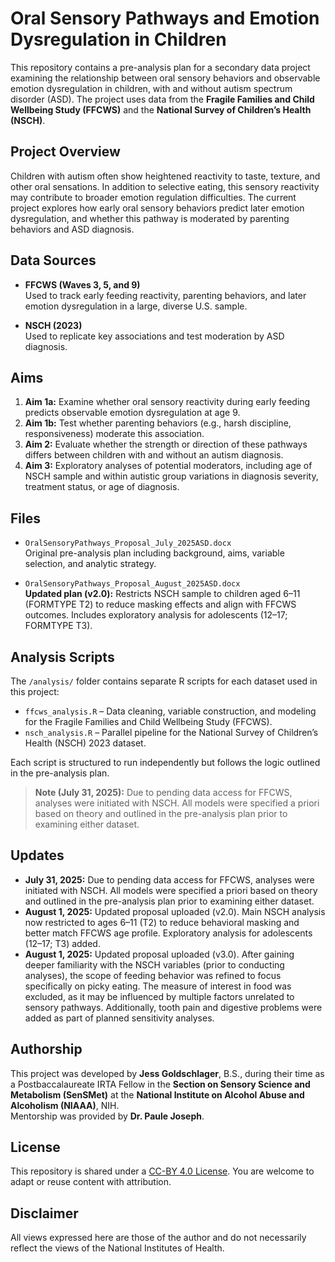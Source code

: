 # Oral Sensory Pathways and Emotion Dysregulation in Children

This repository contains a pre-analysis plan for a secondary data project examining the relationship between oral sensory behaviors and observable emotion dysregulation in children, with and without autism spectrum disorder (ASD). The project uses data from the **Fragile Families and Child Wellbeing Study (FFCWS)** and the **National Survey of Children’s Health (NSCH)**.

## Project Overview

Children with autism often show heightened reactivity to taste, texture, and other oral sensations. In addition to selective eating, this sensory reactivity may contribute to broader emotion regulation difficulties. The current project explores how early oral sensory behaviors predict later emotion dysregulation, and whether this pathway is moderated by parenting behaviors and ASD diagnosis.

## Data Sources

- **FFCWS (Waves 3, 5, and 9)**  
  Used to track early feeding reactivity, parenting behaviors, and later emotion dysregulation in a large, diverse U.S. sample.
  
- **NSCH (2023)**  
  Used to replicate key associations and test moderation by ASD diagnosis.

## Aims

1. **Aim 1a:** Examine whether oral sensory reactivity during early feeding predicts observable emotion dysregulation at age 9.  
2. **Aim 1b:** Test whether parenting behaviors (e.g., harsh discipline, responsiveness) moderate this association.  
3. **Aim 2:** Evaluate whether the strength or direction of these pathways differs between children with and without an autism diagnosis.
4. **Aim 3:** Exploratory analyses of potential moderators, including age of NSCH sample and within autistic group variations in diagnosis severity, treatment status, or age of diagnosis.

## Files

- `OralSensoryPathways_Proposal_July_2025ASD.docx`  
  Original pre-analysis plan including background, aims, variable selection, and analytic strategy.

- `OralSensoryPathways_Proposal_August_2025ASD.docx`  
  **Updated plan (v2.0):** Restricts NSCH sample to children aged 6–11 (FORMTYPE T2) to reduce masking effects and align with FFCWS outcomes. Includes exploratory analysis for adolescents (12–17; FORMTYPE T3).


## Analysis Scripts

The `/analysis/` folder contains separate R scripts for each dataset used in this project:

- `ffcws_analysis.R` – Data cleaning, variable construction, and modeling for the Fragile Families and Child Wellbeing Study (FFCWS).
- `nsch_analysis.R` – Parallel pipeline for the National Survey of Children’s Health (NSCH) 2023 dataset.

Each script is structured to run independently but follows the logic outlined in the pre-analysis plan.
> **Note (July 31, 2025):** Due to pending data access for FFCWS, analyses were initiated with NSCH. All models were specified a priori based on theory and outlined in the pre-analysis plan prior to examining either dataset.


## Updates

- **July 31, 2025:** Due to pending data access for FFCWS, analyses were initiated with NSCH. All models were specified a priori based on theory and outlined in the pre-analysis plan prior to examining either dataset.
- **August 1, 2025:** Updated proposal uploaded (v2.0). Main NSCH analysis now restricted to ages 6–11 (T2) to reduce behavioral masking and better match FFCWS age profile. Exploratory analysis for adolescents (12–17; T3) added.
- **August 1, 2025:** Updated proposal uploaded (v3.0). After gaining deeper familiarity with the NSCH variables (prior to conducting analyses), the scope of feeding behavior was refined to focus specifically on picky eating. The measure of interest in food was excluded, as it may be influenced by multiple factors unrelated to sensory pathways. Additionally, tooth pain and digestive problems were added as part of planned sensitivity analyses.

## Authorship

This project was developed by **Jess Goldschlager**, B.S., during their time as a Postbaccalaureate IRTA Fellow in the **Section on Sensory Science and Metabolism (SenSMet)** at the **National Institute on Alcohol Abuse and Alcoholism (NIAAA)**, NIH.  
Mentorship was provided by **Dr. Paule Joseph**.

## License

This repository is shared under a [CC-BY 4.0 License](https://creativecommons.org/licenses/by/4.0/). You are welcome to adapt or reuse content with attribution.

## Disclaimer

All views expressed here are those of the author and do not necessarily reflect the views of the National Institutes of Health.

